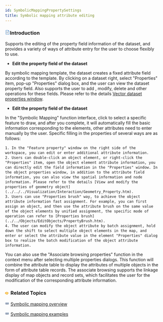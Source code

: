 ```yaml
---
id: SymbolicMappingPropertySettings
title: Symbolic mapping attribute editing
---
```

### ![](../../../img/read.gif)Introduction

Supports the editing of the property field information of the dataset, and provides a variety of ways of attribute entry for the user to choose flexibly to use.

  * **Edit the property field of the dataset**

By symbolic mapping template, the dataset creates a fixed attribute field according to the template. By clicking on a dataset right, select "Properties" item, pop-up "Properties" dialog box, and the user can view the dataset property field. Also supports the user to add , modify, delete and other operations for these fields. Please refer to the details [Vector dataset properties window](../../DataManagement/DTgroupDiaVector.htm#222).

  * **Edit the property field of the dataset**

In the "Symbolic Mapping" function interface, click to select a specific feature to draw, and after you complete, it will automatically fill the basic information corresponding to the elements, other attributes need to enter manually by the user. Specific filling in the properties of several ways are as follows:

    1. In the "Feature property" window on the right side of the workspace, you can edit or enter additional attribute information.
    2. Users can double-click an object element, or right-click the "Properties" item, open the object element attribute information, you can directly edit the field information in the "Properties" window. In the object properties window, in addition to the attribute field information, you can also view the spatial information and node information. Please refer to the details [View and modify the properties of geometry object](../../../Visualization/Interaction/Geometry_Property.htm).
    3. Users can use "Properties brush" way, to achieve the object attribute information fast assignment. For example, you can first assign an object, and then use the attribute brush on the same value of the object elements by unified assignment, the specific mode of operation can refer to [Properties brush](../../Objects/EditObjects/PropertyBrush.htm).
    4. The user can modify the object attribute by batch assignment, hold down the shift to select multiple object elements in the map, and enter or select the attribute value in the element "Properties" dialog box to realize the batch modification of the object attribute information. 

You can also use the "Associate browsing properties" function in the context menu after selecting multiple properties dialogs. This function will combine the attribute table to display the attributes of multiple objects in the form of attribute table records. The associate browsing supports the linkage display of map objects and record sets, which facilitates the user for the modification of the corresponding attribute information.

### ![](../../../img/seealso.png) Related Topics

![](../../../img/smalltitle.png) [Symbolic mapping overview](SymbolicDrawing.htm)

![](../../../img/smalltitle.png) [Symbolic mapping examples](SymbolicMappingExample.htm)